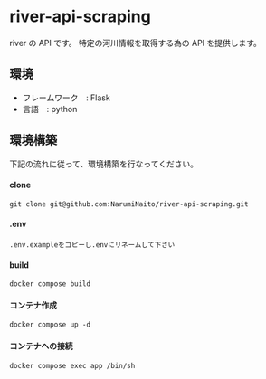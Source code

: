 # river-api-scraping

river の API です。
特定の河川情報を取得する為の API を提供します。

## 環境

- フレームワーク　: Flask
- 言語　: python

## 環境構築

下記の流れに従って、環境構築を行なってください。

#### clone

```
git clone git@github.com:NarumiNaito/river-api-scraping.git
```

#### .env

```
.env.exampleをコピーし.envにリネームして下さい
```

#### build

```
docker compose build
```

#### コンテナ作成

```
docker compose up -d
```

#### コンテナへの接続

```
docker compose exec app /bin/sh
```
